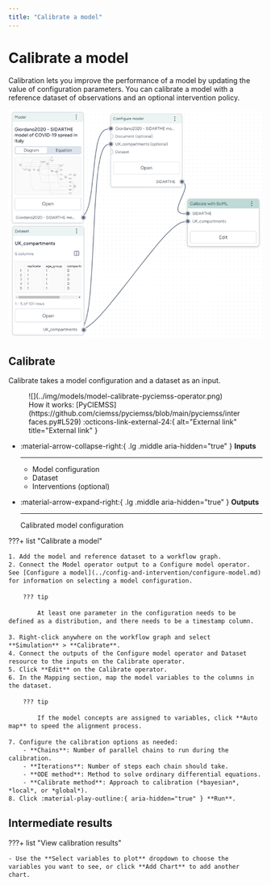 ```yaml
---
title: "Calibrate a model"
---
```


# Calibrate a model

Calibration lets you improve the performance of a model by updating the value of configuration parameters. You can calibrate a model with a reference dataset of observations and an optional intervention policy.

![Output ports (left) for a model and a dataset connected to the input ports of a calibrate operation](../img/workflows/nodes.png)

## Calibrate

Calibrate takes a model configuration and a dataset as an input.

<figure markdown>![](../img/models/model-calibrate-pyciemss-operator.png)<figcaption markdown>How it works: [PyCIEMSS](https://github.com/ciemss/pyciemss/blob/main/pyciemss/interfaces.py#L529) :octicons-link-external-24:{ alt="External link" title="External link" }</figcaption></figure>

<div class="grid cards" markdown>

-   :material-arrow-collapse-right:{ .lg .middle aria-hidden="true" } __Inputs__

    ---

    - Model configuration
    - Dataset
    - Interventions (optional)

-   :material-arrow-expand-right:{ .lg .middle aria-hidden="true" } __Outputs__

    ---

    Calibrated model configuration

</div>

???+ list "Calibrate a model"

    1. Add the model and reference dataset to a workflow graph.
    2. Connect the Model operator output to a Configure model operator. See [Configure a model](../config-and-intervention/configure-model.md) for information on selecting a model configuration. 
    
        ??? tip
    
            At least one parameter in the configuration needs to be defined as a distribution, and there needs to be a timestamp column.
    
    3. Right-click anywhere on the workflow graph and select **Simulation** > **Calibrate**.
    4. Connect the outputs of the Configure model operator and Dataset resource to the inputs on the Calibrate operator.
    5. Click **Edit** on the Calibrate operator.
    6. In the Mapping section, map the model variables to the columns in the dataset.
    
        ??? tip
    
            If the model concepts are assigned to variables, click **Auto map** to speed the alignment process. 
    
    7. Configure the calibration options as needed:
        - **Chains**: Number of parallel chains to run during the calibration.
        - **Iterations**: Number of steps each chain should take.
        - **ODE method**: Method to solve ordinary differential equations.
        - **Calibrate method**: Approach to calibration (*bayesian*, *local*, or *global*).
    8. Click :material-play-outline:{ aria-hidden="true" } **Run**.

## Intermediate results

???+ list "View calibration results"

    - Use the **Select variables to plot** dropdown to choose the variables you want to see, or click **Add Chart** to add another chart.